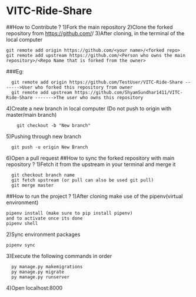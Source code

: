 # VITC-Ride-Share
##How to Contribute ?
1)Fork the main repository
2)Clone the forked repository from https://github.com/<your name>/<forked repo>
3)After cloning, in the terminal of the local computer  

  ```
  git remote add origin https://github.com/<your name>/<forked repo>
  git remote add upstream https://github.com/<Person who owns the main repository>/<Repo Name that is forked from the owner>
  ``` 
  ###Eg:
  ```
    git remote add origin https://github.com/TestUser/VITC-Ride-Share ------->User who forked this repository from owner
    git remote add upstream https://github.com/ShyamSundhar1411/VITC-Ride-Share ------->The user who owns this repository
  ```
  4)Create a new branch in local computer (Do not push to origin with master/main branch)
  ```
      git checkout -b "New branch"
  ```
  5)Pushing through new branch
  ```
    git push -u origin New Branch
  ```
  6)Open a pull request 
 ##How to sync the forked repository with main repository ?
  1)Fetch it from the upstream in your terminal and merge it
  ```
    git checkout branch name
    git fetch upstream (or pull can also be used git pull)
    git merge master
  ```
  ##How to run the project ?
  1)After cloning make use of the pipenv(virtual environment)
  ```
  pipenv install (make sure to pip install pipenv)
  and to activate once its done
  pipenv shell
  ```
  2)Sync environment packages
  ```
  pipenv sync
  ```
  3)Execute the following commands in order
  ```
    py manage.py makemigrations
    py manage.py migrate
    py manage.py runserver
  ```
  4)Open localhost:8000
